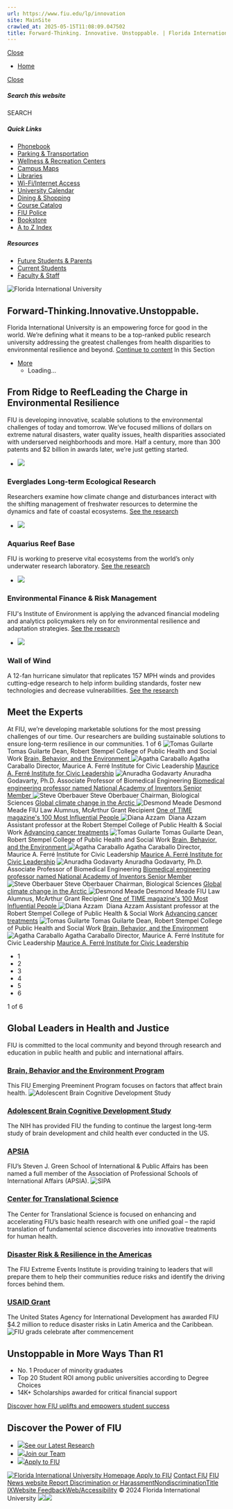 ```yaml
---
url: https://www.fiu.edu/lp/innovation
site: MainSite
crawled_at: 2025-05-15T11:08:09.047502
title: Forward-Thinking. Innovative. Unstoppable. | Florida International University
---
```


[Close](https://www.fiu.edu/lp/innovation/)
  * [Home](https://www.fiu.edu/index)


[ Close ](https://www.fiu.edu/lp/innovation/)
##### Search this website
SEARCH
##### Quick Links
  * [ Phonebook](https://phonebook.fiu.edu)
  * [ Parking & Transportation](https://parking.fiu.edu/)
  * [ Wellness & Recreation Centers](https://dasa.fiu.edu/all-departments/wellness-recreation-centers/)
  * [ Campus Maps](http://campusmaps.fiu.edu/)
  * [ Libraries](https://library.fiu.edu/)
  * [ Wi-Fi/Internet Access](https://network.fiu.edu/)
  * [ University Calendar](https://calendar.fiu.edu/)
  * [ Dining & Shopping](https://shop.fiu.edu/)
  * [ Course Catalog](https://catalog.fiu.edu/)
  * [ FIU Police](https://police.fiu.edu/)
  * [ Bookstore](https://shop.fiu.edu/retail/barnes-noble/course-materials/)
  * [ A to Z Index](https://www.fiu.edu/atoz/index.html)


##### Resources
  * [ Future Students & Parents](https://www.fiu.edu/information-for/future-students-parents.html)
  * [ Current Students](https://www.fiu.edu/information-for/current-students.html)
  * [ Faculty & Staff](https://www.fiu.edu/information-for/faculty-staff.html)


![Florida International University](https://www.fiu.edu/lp/innovation/_assets/images/fiu-logo.png)
## Forward-Thinking.Innovative.Unstoppable.
Florida International University is an empowering force for good in the world.
We’re defining what it means to be a top-ranked public research university addressing the greatest challenges from health disparities to environmental resilience and beyond.
[Continue to content](https://www.fiu.edu/lp/innovation/#content-start)
In this Section
  * [More](https://www.fiu.edu/lp/innovation/)
    * Loading...


## From Ridge to ReefLeading the Charge in Environmental Resilience
FIU is developing innovative, scalable solutions to the environmental challenges of today and tomorrow.
We’ve focused millions of dollars on extreme natural disasters, water quality issues, health disparities associated with underserved neighborhoods and more. Half a century, more than 300 patents and $2 billion in awards later, we’re just getting started.
  * ![](https://www.fiu.edu/lp/innovation/_assets/images/accordion-open-everglades.jpg)
### Everglades Long-term Ecological Research
Researchers examine how climate change and disturbances interact with the shifting management of freshwater resources to determine the dynamics and fate of coastal ecosystems.
[See the research](https://news.fiu.edu/2021/nsf-renews-long-term-everglades-research-program-based-at-fiu)
  * ![](https://www.fiu.edu/lp/innovation/_assets/images/accordion-open-reef.jpg)
### Aquarius Reef Base
FIU is working to preserve vital ecosystems from the world’s only underwater research laboratory.
[See the research](https://environment.fiu.edu/aquarius/)
  * ![](https://www.fiu.edu/lp/innovation/_assets/images/accordion-open-risk.jpg)
### Environmental Finance & Risk Management
FIU's Institute of Environment is applying the advanced financial modeling and analytics policymakers rely on for environmental resilience and adaptation strategies.
[See the research](https://environment.fiu.edu/programs/environmental-finance-risk-management/index.html)
  * ![](https://www.fiu.edu/lp/innovation/_assets/images/accordion-open-hurricanes.jpg)
### Wall of Wind
A 12-fan hurricane simulator that replicates 157 MPH winds and provides cutting-edge research to help inform building standards, foster new technologies and decrease vulnerabilities.
[See the research](https://news.fiu.edu/2021/fiu-wall-of-wind-receives-a-5.62-million-nsf-grant-for-hurricane-research)


## Meet the Experts
At FIU, we’re developing marketable solutions for the most pressing challenges of our time. Our researchers are building sustainable solutions to ensure long-term resilience in our communities.
1 of 6
![Tomas Guilarte](https://www.fiu.edu/lp/innovation/_assets/images/headshot-tomas-guilarte.jpg)
Tomas Guilarte
Dean, Robert Stempel College of Public Health and Social Work
[ Brain, Behavior, and the Environment ](https://stempel.fiu.edu/brain-behavior-environment-laboratory/)
![Agatha Caraballo](https://www.fiu.edu/lp/innovation/_assets/images/headshot-agatha-caraballo.jpg)
Agatha Caraballo
Director, Maurice A. Ferré Institute for Civic Leadership
[Maurice A. Ferré Institute for Civic Leadership](https://sipa.fiu.edu/centers-institutes/ferre-institute/index.html)
![Anuradha Godavarty](https://www.fiu.edu/lp/innovation/_assets/images/headshot-anuradha-godavarty.jpeg)
Anuradha Godavarty, Ph.D.
Associate Professor of Biomedical Engineering
[ Biomedical engineering professor named National Academy of Inventors Senior Member ](https://news.fiu.edu/2021/fiu-biomedical-engineering-professor-working-on-impactful-innovations-in-medical-imaging-named-national-academy-of-inventors-senior-member)
![Steve Oberbauer](https://www.fiu.edu/lp/innovation/_assets/images/headshot-steve-oberbauer.jpg)
Steve Oberbauer
Chairman, Biological Sciences
[ Global climate change in the Arctic ](https://news.fiu.edu/2019/change-is-coming)
![Desmond Meade](https://www.fiu.edu/lp/innovation/_assets/images/headshot-desmond-meade.jpg)
Desmond Meade
FIU Law Alumnus, McArthur Grant Recipient
[ One of TIME magazine's 100 Most Influential People ](https://news.fiu.edu/2019/law-alumnus-desmond-meade-recognized-among-time-magazines-100-most-influential-people)
![Diana Azzam ](https://www.fiu.edu/lp/innovation/_assets/images/headshot-diana-azzam.jpg)
Diana Azzam
Assistant professor at the Robert Stempel College of Public Health & Social Work
[Advancing cancer treatments](https://news.fiu.edu/2022/fiu-awarded-more-than-77-m-in-state-funding)
![Tomas Guilarte](https://www.fiu.edu/lp/innovation/_assets/images/headshot-tomas-guilarte.jpg)
Tomas Guilarte
Dean, Robert Stempel College of Public Health and Social Work
[ Brain, Behavior, and the Environment ](https://stempel.fiu.edu/brain-behavior-environment-laboratory/)
![Agatha Caraballo](https://www.fiu.edu/lp/innovation/_assets/images/headshot-agatha-caraballo.jpg)
Agatha Caraballo
Director, Maurice A. Ferré Institute for Civic Leadership
[Maurice A. Ferré Institute for Civic Leadership](https://sipa.fiu.edu/centers-institutes/ferre-institute/index.html)
![Anuradha Godavarty](https://www.fiu.edu/lp/innovation/_assets/images/headshot-anuradha-godavarty.jpeg)
Anuradha Godavarty, Ph.D.
Associate Professor of Biomedical Engineering
[ Biomedical engineering professor named National Academy of Inventors Senior Member ](https://news.fiu.edu/2021/fiu-biomedical-engineering-professor-working-on-impactful-innovations-in-medical-imaging-named-national-academy-of-inventors-senior-member)
![Steve Oberbauer](https://www.fiu.edu/lp/innovation/_assets/images/headshot-steve-oberbauer.jpg)
Steve Oberbauer
Chairman, Biological Sciences
[ Global climate change in the Arctic ](https://news.fiu.edu/2019/change-is-coming)
![Desmond Meade](https://www.fiu.edu/lp/innovation/_assets/images/headshot-desmond-meade.jpg)
Desmond Meade
FIU Law Alumnus, McArthur Grant Recipient
[ One of TIME magazine's 100 Most Influential People ](https://news.fiu.edu/2019/law-alumnus-desmond-meade-recognized-among-time-magazines-100-most-influential-people)
![Diana Azzam ](https://www.fiu.edu/lp/innovation/_assets/images/headshot-diana-azzam.jpg)
Diana Azzam
Assistant professor at the Robert Stempel College of Public Health & Social Work
[Advancing cancer treatments](https://news.fiu.edu/2022/fiu-awarded-more-than-77-m-in-state-funding)
![Tomas Guilarte](https://www.fiu.edu/lp/innovation/_assets/images/headshot-tomas-guilarte.jpg)
Tomas Guilarte
Dean, Robert Stempel College of Public Health and Social Work
[ Brain, Behavior, and the Environment ](https://stempel.fiu.edu/brain-behavior-environment-laboratory/)
![Agatha Caraballo](https://www.fiu.edu/lp/innovation/_assets/images/headshot-agatha-caraballo.jpg)
Agatha Caraballo
Director, Maurice A. Ferré Institute for Civic Leadership
[Maurice A. Ferré Institute for Civic Leadership](https://sipa.fiu.edu/centers-institutes/ferre-institute/index.html)
  * 1
  * 2
  * 3
  * 4
  * 5
  * 6


1 of 6
## Global Leaders in Health and Justice
FIU is committed to the local community and beyond through research and education in public health and public and international affairs.
### [Brain, Behavior and the Environment Program](https://stempel.fiu.edu/research/emerging-preeminent-programs/bbe/)
This FIU Emerging Preeminent Program focuses on factors that affect brain health.
![Adolescent Brain Cognitive Development Study](https://www.fiu.edu/lp/innovation/_assets/images/thumbnail-brain-cognitive-study.jpg)
### [Adolescent Brain Cognitive Development Study](https://news.fiu.edu/2020/landmark-study-of-adolescent-brain-development-renewed-for-7-years)
The NIH has provided FIU the funding to continue the largest long-term study of brain development and child health ever conducted in the US.
### [APSIA](https://news.fiu.edu/2021/fiu-elected-into-elite-network-of-schools-of-international-and-public-affairs)
FIU’s Steven J. Green School of International & Public Affairs has been named a full member of the Association of Professional Schools of International Affairs (APSIA).
![SIPA](https://www.fiu.edu/lp/innovation/_assets/images/thumbnail-sipa.jpg)
### [Center for Translational Science](https://news.fiu.edu/2022/pushing-the-pace-of-new-drug-development#cts-video)
The Center for Translational Science is focused on enhancing and accelerating FIU’s basic health research with one unified goal – the rapid translation of fundamental science discoveries into innovative treatments for human health.
### [Disaster Risk & Resilience in the Americas](https://eei.fiu.edu/about-eei/research-programs/)
The FIU Extreme Events Institute is providing training to leaders that will prepare them to help their communities reduce risks and identify the driving forces behind them.
### [USAID Grant](https://news.fiu.edu/2019/usaid-awards-fiu-4.2-million-to-reduce-disaster-risks-in-latin-america-and-the-caribbean)
The United States Agency for International Development has awarded FIU $4.2 million to reduce disaster risks in Latin America and the Caribbean.
![FIU grads celebrate after commencement](https://www.fiu.edu/lp/innovation/_assets/images/unstoppable-fiu-grads.jpg)
## Unstoppable in More Ways Than R1
  * No. 1
Producer of minority graduates
  * Top 20
Student ROI among public universities according to Degree Choices
  * 14K+
Scholarships awarded for critical financial support


[Discover how FIU uplifts and empowers student success](https://www.fiu.edu/lp/excellence/index.html)
## Discover the Power of FIU
  * [![](https://www.fiu.edu/lp/innovation/_assets/images/thumbnail-research.jpg)See our Latest Research](https://research.fiu.edu/)
  * [![](https://www.fiu.edu/lp/innovation/_assets/images/thumbnail-faculty.jpg)Join our Team](https://jobs.fiu.edu)
  * [![](https://www.fiu.edu/lp/innovation/_assets/images/thumbnail-apply-fiu.jpg)Apply to FIU](https://admissions.fiu.edu)


[ ![Florida International University Homepage](https://digicdn.fiu.edu/core/_assets/images/footer-logo.svg) ](https://www.fiu.edu/)
[Apply to FIU](https://admissions.fiu.edu/how-to-apply/apply/) [Contact FIU](https://www.fiu.edu/about/contact-us/) [FIU News website ](https://news.fiu.edu/)
[Report Discrimination or Harassment](https://report.fiu.edu/)[Nondiscrimination](https://ace.fiu.edu/civil-rights-and-accessibility/harassment-and-discrimination/)[Title IX](https://ace.fiu.edu/title-ix/)[Website Feedback](https://webforms.fiu.edu/view.php?id=370774)[Web/Accessibility](https://accessibility.fiu.edu/)
© 2024 Florida International University
[](https://www.fiu.edu/lp/innovation/) ![](https://t.co/i/adsct?bci=3&dv=America%2FNew_York%26en-US%26Google%20Inc.%26Win32%26255%261080%26600%2612%2624%261080%26600%2610%26na&eci=2&event_id=088f37f1-8c5a-4eac-a0f9-8273236ec2a0&events=%5B%5B%22pageview%22%2C%7B%7D%5D%5D&integration=advertiser&p_id=Twitter&p_user_id=0&pl_id=50bb2b40-45eb-4b8c-a9af-b990cdf64b05&tw_document_href=https%3A%2F%2Fwww.fiu.edu%2Flp%2Finnovation%2F&tw_iframe_status=0&tw_order_quantity=0&tw_sale_amount=0&txn_id=o5591&type=javascript&version=2.3.33)![](https://analytics.twitter.com/i/adsct?bci=3&dv=America%2FNew_York%26en-US%26Google%20Inc.%26Win32%26255%261080%26600%2612%2624%261080%26600%2610%26na&eci=2&event_id=088f37f1-8c5a-4eac-a0f9-8273236ec2a0&events=%5B%5B%22pageview%22%2C%7B%7D%5D%5D&integration=advertiser&p_id=Twitter&p_user_id=0&pl_id=50bb2b40-45eb-4b8c-a9af-b990cdf64b05&tw_document_href=https%3A%2F%2Fwww.fiu.edu%2Flp%2Finnovation%2F&tw_iframe_status=0&tw_order_quantity=0&tw_sale_amount=0&txn_id=o5591&type=javascript&version=2.3.33)
